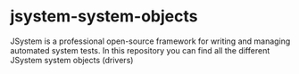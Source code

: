 jsystem-system-objects
======================

JSystem is a professional open-source framework for writing and managing automated system tests. In this repository you can find all the different JSystem system objects (drivers)
